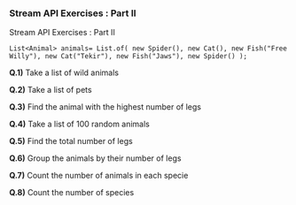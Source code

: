 ### Stream API Exercises : Part II
Stream API Exercises : Part II

`List<Animal> animals= List.of(
        new Spider(),
        new Cat(),
        new Fish("Free Willy"),
        new Cat("Tekir"),
        new Fish("Jaws"),
        new Spider()
);`

**Q.1)** Take a list of wild animals

**Q.2)** Take a list of pets

**Q.3)** Find the animal with the highest number of legs

**Q.4)** Take a list of 100 random animals

**Q.5)** Find the total number of legs

**Q.6)** Group the animals by their number of legs

**Q.7)** Count the number of animals in each specie

**Q.8)** Count the number of species
